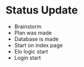 # Status Update
- Brainstorm
- Plan was made
- Database is made
- Start on index page
- Elo logic start
- Login start